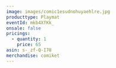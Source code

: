 ```yaml
---
image: images/comic1esudnohuyaehlre.jpg
producttype: Playmat
eventId: mkb4XfKk_
onsale: false
pricings:
  - quantity: 1
    price: 65
asin: s-_zf-Q-I78
merchandise: comiket
---
```

